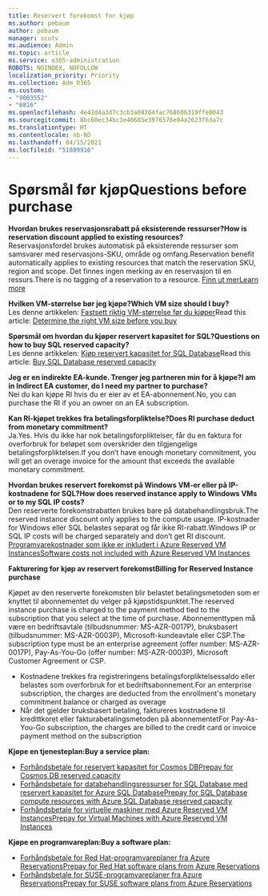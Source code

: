 ```yaml
---
title: Reservert forekomst for kjøp
ms.author: pebaum
author: pebaum
manager: scotv
ms.audience: Admin
ms.topic: article
ms.service: o365-administration
ROBOTS: NOINDEX, NOFOLLOW
localization_priority: Priority
ms.collection: Adm_O365
ms.custom:
- "9003552"
- "6816"
ms.openlocfilehash: 4e42d4a3d7c3cb3a08264fac768606319ffe0043
ms.sourcegitcommit: 8bc60ec34bc1e40685e3976576e04a2623f63a7c
ms.translationtype: HT
ms.contentlocale: nb-NO
ms.lasthandoff: 04/15/2021
ms.locfileid: "51809916"
---
```

# <a name="questions-before-purchase"></a><span data-ttu-id="7c95d-102">Spørsmål før kjøp</span><span class="sxs-lookup"><span data-stu-id="7c95d-102">Questions before purchase</span></span>

<span data-ttu-id="7c95d-103">**Hvordan brukes reservasjonsrabatt på eksisterende ressurser?**</span><span class="sxs-lookup"><span data-stu-id="7c95d-103">**How is reservation discount applied to existing resources?**</span></span>  
<span data-ttu-id="7c95d-104">Reservasjonsfordel brukes automatisk på eksisterende ressurser som samsvarer med reservasjons-SKU, område og omfang.</span><span class="sxs-lookup"><span data-stu-id="7c95d-104">Reservation benefit automatically applies to existing resources that match the reservation SKU, region and scope.</span></span> <span data-ttu-id="7c95d-105">Det finnes ingen merking av en reservasjon til en ressurs.</span><span class="sxs-lookup"><span data-stu-id="7c95d-105">There is no tagging of a reservation to a resource.</span></span> [<span data-ttu-id="7c95d-106">Finn ut mer</span><span class="sxs-lookup"><span data-stu-id="7c95d-106">Learn more</span></span>](https://docs.microsoft.com/azure/cost-management-billing/reservations/save-compute-costs-reservations?WT.mc_id=Portal-Microsoft_Azure_Support#how-reservation-discount-is-applied) 

<span data-ttu-id="7c95d-107">**Hvilken VM-størrelse bør jeg kjøpe?**</span><span class="sxs-lookup"><span data-stu-id="7c95d-107">**Which VM size should I buy?**</span></span>  
<span data-ttu-id="7c95d-108">Les denne artikkelen: [Fastsett riktig VM-størrelse før du kjøper](https://docs.microsoft.com/azure/virtual-machines/windows/prepay-reserved-vm-instances?toc=/azure/billing/TOC.json&WT.mc_id=Portal-Microsoft_Azure_Support#determine-the-right-vm-size-before-you-buy)</span><span class="sxs-lookup"><span data-stu-id="7c95d-108">Read this article: [Determine the right VM size before you buy](https://docs.microsoft.com/azure/virtual-machines/windows/prepay-reserved-vm-instances?toc=/azure/billing/TOC.json&WT.mc_id=Portal-Microsoft_Azure_Support#determine-the-right-vm-size-before-you-buy)</span></span>

<span data-ttu-id="7c95d-109">**Spørsmål om hvordan du kjøper reservert kapasitet for SQL?**</span><span class="sxs-lookup"><span data-stu-id="7c95d-109">**Questions on how to buy SQL reserved capacity?**</span></span>  
<span data-ttu-id="7c95d-110">Les denne artikkelen: [Kjøp reservert kapasitet for SQL Database](https://docs.microsoft.com/azure/sql-database/sql-database-reserved-capacity?toc=/azure/billing/TOC.json&WT.mc_id=Portal-Microsoft_Azure_Support#buy-sql-database-reserved-capacity)</span><span class="sxs-lookup"><span data-stu-id="7c95d-110">Read this article: [Buy SQL Database reserved capacity](https://docs.microsoft.com/azure/sql-database/sql-database-reserved-capacity?toc=/azure/billing/TOC.json&WT.mc_id=Portal-Microsoft_Azure_Support#buy-sql-database-reserved-capacity)</span></span>

<span data-ttu-id="7c95d-111">**Jeg er en indirekte EA-kunde. Trenger jeg partneren min for å kjøpe?**</span><span class="sxs-lookup"><span data-stu-id="7c95d-111">**I am in Indirect EA customer, do I need my partner to purchase?**</span></span>  
<span data-ttu-id="7c95d-112">Nei du kan kjøpe RI hvis du er eier av et EA-abonnement.</span><span class="sxs-lookup"><span data-stu-id="7c95d-112">No, you can purchase the RI if you an owner on an EA subscription.</span></span>

<span data-ttu-id="7c95d-113">**Kan RI-kjøpet trekkes fra betalingsforpliktelse?**</span><span class="sxs-lookup"><span data-stu-id="7c95d-113">**Does RI purchase deduct from monetary commitment?**</span></span>  
<span data-ttu-id="7c95d-114">Ja.</span><span class="sxs-lookup"><span data-stu-id="7c95d-114">Yes.</span></span> <span data-ttu-id="7c95d-115">Hvis du ikke har nok betalingsforpliktelser, får du en faktura for overforbruk for beløpet som overskrider den tilgjengelige betalingsforpliktelsen.</span><span class="sxs-lookup"><span data-stu-id="7c95d-115">If you don’t have enough monetary commitment, you will get an overage invoice for the amount that exceeds the available monetary commitment.</span></span>

<span data-ttu-id="7c95d-116">**Hvordan brukes reservert forekomst på Windows VM-er eller på IP-kostnadene for SQL?**</span><span class="sxs-lookup"><span data-stu-id="7c95d-116">**How does reserved instance apply to Windows VMs or to my SQL IP costs?**</span></span>  
<span data-ttu-id="7c95d-117">Den reserverte forekomstrabatten brukes bare på databehandlingsbruk.</span><span class="sxs-lookup"><span data-stu-id="7c95d-117">The reserved instance discount only applies to the compute usage.</span></span> <span data-ttu-id="7c95d-118">IP-kostnader for Windows eller SQL belastes separat og får ikke RI-rabatt.</span><span class="sxs-lookup"><span data-stu-id="7c95d-118">Windows IP or SQL IP costs will be charged separately and don’t get RI discount.</span></span> [<span data-ttu-id="7c95d-119">Programvarekostnader som ikke er inkludert i Azure Reserved VM Instances</span><span class="sxs-lookup"><span data-stu-id="7c95d-119">Software costs not included with Azure Reserved VM Instances</span></span>](https://docs.microsoft.com/azure/billing/billing-reserved-instance-windows-software-costs?WT.mc_id=Portal-Microsoft_Azure_Support)  
      
<span data-ttu-id="7c95d-120">**Fakturering for kjøp av reservert forekomst**</span><span class="sxs-lookup"><span data-stu-id="7c95d-120">**Billing for Reserved Instance purchase**</span></span>  
      
<span data-ttu-id="7c95d-121">Kjøpet av den reserverte forekomsten blir belastet betalingsmetoden som er knyttet til abonnementet du velger på kjøpstidspunktet.</span><span class="sxs-lookup"><span data-stu-id="7c95d-121">The reserved instance purchase is charged to the payment method tied to the subscription that you select at the time of purchase.</span></span> <span data-ttu-id="7c95d-122">Abonnementtypen må være en bedriftsavtale (tilbudsnummer: MS-AZR-0017P), bruksbasert (tilbudsnummer: MS-AZR-0003P), Microsoft-kundeavtale eller CSP.</span><span class="sxs-lookup"><span data-stu-id="7c95d-122">The subscription type must be an enterprise agreement (offer number: MS-AZR-0017P), Pay-As-You-Go (offer number: MS-AZR-0003P), Microsoft Customer Agreement or CSP.</span></span>

-   <span data-ttu-id="7c95d-123">Kostnadene trekkes fra registreringens betalingsforpliktelsessaldo eller belastes som overforbruk for et bedriftsabonnement.</span><span class="sxs-lookup"><span data-stu-id="7c95d-123">For an enterprise subscription, the charges are deducted from the enrollment's monetary commitment balance or charged as overage</span></span>
-   <span data-ttu-id="7c95d-124">Når det gjelder bruksbasert betaling, faktureres kostnadene til kredittkoret eller fakturabetalingsmetoden på abonnementet</span><span class="sxs-lookup"><span data-stu-id="7c95d-124">For Pay-As-You-Go subscription, the charges are billed to the credit card or invoice payment method on the subscription</span></span>

<span data-ttu-id="7c95d-125">**Kjøpe en tjenesteplan:**</span><span class="sxs-lookup"><span data-stu-id="7c95d-125">**Buy a service plan:**</span></span>

-   [<span data-ttu-id="7c95d-126">Forhåndsbetale for reservert kapasitet for Cosmos DB</span><span class="sxs-lookup"><span data-stu-id="7c95d-126">Prepay for Cosmos DB reserved capacity</span></span>](https://docs.microsoft.com/azure/cosmos-db/cosmos-db-reserved-capacity?WT.mc_id=Portal-Microsoft_Azure_Support)
-   [<span data-ttu-id="7c95d-127">Forhåndsbetale for databehandlingsressurser for SQL Database med reservert kapasitet for Azure SQL Database</span><span class="sxs-lookup"><span data-stu-id="7c95d-127">Prepay for SQL Database compute resources with Azure SQL Database reserved capacity</span></span>](https://docs.microsoft.com/azure/sql-database/sql-database-reserved-capacity?WT.mc_id=Portal-Microsoft_Azure_Support)
-   [<span data-ttu-id="7c95d-128">Forhåndsbetale for virtuelle maskiner med Azure Reserved VM Instances</span><span class="sxs-lookup"><span data-stu-id="7c95d-128">Prepay for Virtual Machines with Azure Reserved VM Instances</span></span>](https://docs.microsoft.com/azure/virtual-machines/windows/prepay-reserved-vm-instances?WT.mc_id=Portal-Microsoft_Azure_Support)

<span data-ttu-id="7c95d-129">**Kjøpe en programvareplan:**</span><span class="sxs-lookup"><span data-stu-id="7c95d-129">**Buy a software plan:**</span></span>

-   [<span data-ttu-id="7c95d-130">Forhåndsbetale for Red Hat-programvareplaner fra Azure Reservations</span><span class="sxs-lookup"><span data-stu-id="7c95d-130">Prepay for Red Hat software plans from Azure Reservations</span></span>](https://docs.microsoft.com/azure/virtual-machines/linux/prepay-rhel-software-charges?WT.mc_id=Portal-Microsoft_Azure_Support)
-   [<span data-ttu-id="7c95d-131">Forhåndsbetale for SUSE-programvareplaner fra Azure Reservations</span><span class="sxs-lookup"><span data-stu-id="7c95d-131">Prepay for SUSE software plans from Azure Reservations</span></span>](https://docs.microsoft.com/azure/virtual-machines/linux/prepay-suse-software-charges?WT.mc_id=Portal-Microsoft_Azure_Support)